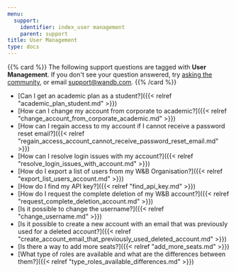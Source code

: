 ```yaml
---
menu:
  support:
    identifier: index_user management
    parent: support
title: User Management
type: docs
---
```


{{% card %}}
The following support questions are tagged with <b>User Management</b>. If you don't see 
your question answered, try [asking the community](https://community.wandb.ai/), 
or email [support@wandb.com](mailto:support@wandb.com).
{{% /card %}}

- [Can I get an academic plan as a student?]({{< relref "academic_plan_student.md" >}})
- [How can I change my account from corporate to academic?]({{< relref "change_account_from_corporate_academic.md" >}})
- [How can I regain access to my account if I cannot receive a password reset email?]({{< relref "regain_access_account_cannot_receive_password_reset_email.md" >}})
- [How can I resolve login issues with my account?]({{< relref "resolve_login_issues_with_account.md" >}})
- [How do I export a list of users from my W&B Organisation?]({{< relref "export_list_users_account.md" >}})
- [How do I find my API key?]({{< relref "find_api_key.md" >}})
- [How do I request the complete deletion of my W&B account?]({{< relref "request_complete_deletion_account.md" >}})
- [Is it possible to change the username?]({{< relref "change_username.md" >}})
- [Is it possible to create a new account with an email that was previously used for a deleted account?]({{< relref "create_account_email_that_previously_used_deleted_account.md" >}})
- [Is there a way to add more seats?]({{< relref "add_more_seats.md" >}})
- [What type of roles are available and what are the differences between them?]({{< relref "type_roles_available_differences.md" >}})